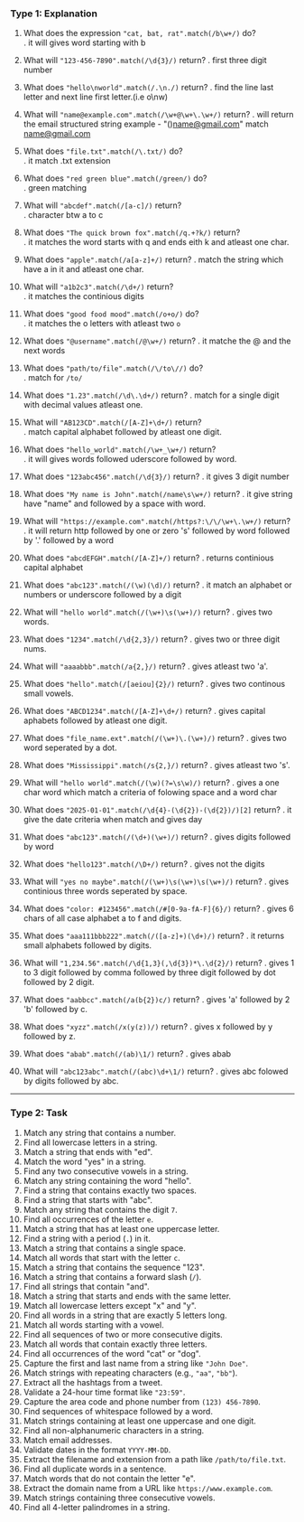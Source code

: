 ### **Type 1: Explanation**

1. What does the expression `"cat, bat, rat".match(/b\w+/)` do?  
   . it will gives word starting with b

2. What will `"123-456-7890".match(/\d{3}/)` return?
   . first three digit number

3. What does `"hello\nworld".match(/.\n./)` return?
   . find the line last letter and next line first letter.(i.e o\nw)

4. What will `"name@example.com".match(/\w+@\w+\.\w+/)` return?
   . will return the email structured string
   example - "()name@gmail.com" match name@gmail.com

5. What does `"file.txt".match(/\.txt/)` do?  
   . it match .txt extension

6. What does `"red green blue".match(/green/)` do?  
   . green matching

7. What will `"abcdef".match(/[a-c]/)` return?  
   . character btw a to c

8. What does `"The quick brown fox".match(/q.+?k/)` return?  
   . it matches the word starts with q and ends eith k and atleast one char.

9. What does `"apple".match(/a[a-z]+/)` return?
   . match the string which have a in it and atleast one char.

10. What will `"a1b2c3".match(/\d+/)` return?  
    . it matches the continious digits

11. What does `"good food mood".match(/o+o/)` do?  
    . it matches the o letters with atleast two `o`

12. What does `"@username".match(/@\w+/)` return?
    . it matche the @ and the next words

13. What does `"path/to/file".match(/\/to\//)` do?  
    . match for `/to/`

14. What does `"1.23".match(/\d\.\d+/)` return?
    . match for a single digit with decimal values atleast one.

15. What will `"AB123CD".match(/[A-Z]+\d+/)` return?  
    . match capital alphabet followed by atleast one digit.

16. What does `"hello_world".match(/\w+_\w+/)` return?  
    . it will gives words followed uderscore followed by word.

17. What does `"123abc456".match(/\d{3}/)` return?
    . it gives 3 digit number

18. What does `"My name is John".match(/name\s\w+/)` return?
    . it give string have "name" and followed by a space with word.

19. What will `"https://example.com".match(/https?:\/\/\w+\.\w+/)` return?
    . it will return http followed by one or zero 's' followed by word followed
    by '.' followed by a word

20. What does `"abcdEFGH".match(/[A-Z]+/)` return?
    . returns continious capital alphabet

21. What does `"abc123".match(/(\w)(\d)/)` return?
    . it match an alphabet or numbers or underscore followed by a digit

22. What will `"hello world".match(/(\w+)\s(\w+)/)` return?
    . gives two words.

23. What does `"1234".match(/\d{2,3}/)` return?
    . gives two or three digit nums.

24. What will `"aaaabbb".match(/a{2,}/)` return?
    . gives atleast two 'a'.

25. What does `"hello".match(/[aeiou]{2}/)` return?
    . gives two continous small vowels.

26. What does `"ABCD1234".match(/[A-Z]+\d+/)` return?
    . gives capital aphabets followed by atleast one digit.

27. What does `"file_name.ext".match(/(\w+)\.(\w+)/)` return?
    . gives two word seperated by a dot.

28. What does `"Mississippi".match(/s{2,}/)` return?
    . gives atleast two 's'.

29. What will `"hello world".match(/(\w)(?=\s\w)/)` return?
    . gives a one char word which match a criteria of folowing space and a word
    char

30. What does `"2025-01-01".match(/\d{4}-(\d{2})-(\d{2})/)[2]` return?
    . it give the date criteria when match and gives day

31. What does `"abc123".match(/(\d+)(\w+)/)` return?
    . gives digits followed by word

32. What does `"hello123".match(/\D+/)` return?
    . gives not the digits

33. What will `"yes no maybe".match(/(\w+)\s(\w+)\s(\w+)/)` return?
    . gives continious three words seperated by space.

34. What does `"color: #123456".match(/#[0-9a-fA-F]{6}/)` return?
    . gives 6 chars of all case alphabet a to f and digits.

35. What does `"aaa111bbb222".match(/([a-z]+)(\d+)/)` return?
    . it returns small alphabets followed by digits.
36. What will `"1,234.56".match(/\d{1,3}(,\d{3})*\.\d{2}/)` return?
    . gives 1 to 3 digit followed by comma followed by three digit followed by
    dot followed by 2 digit.
37. What does `"aabbcc".match(/a(b{2})c/)` return?
    . gives 'a' followed by 2 'b' followed by c.

38. What does `"xyzz".match(/x(y(z))/)` return?
    . gives x followed by y followed by z.

39. What does `"abab".match(/(ab)\1/)` return?
    . gives abab

40. What will `"abc123abc".match(/(abc)\d+\1/)` return?
    . gives abc folowed by digits followed by abc.

---

### **Type 2: Task**

1. Match any string that contains a number.
2. Find all lowercase letters in a string.
3. Match a string that ends with "ed".
4. Match the word "yes" in a string.
5. Find any two consecutive vowels in a string.
6. Match any string containing the word "hello".
7. Find a string that contains exactly two spaces.
8. Find a string that starts with "abc".
9. Match any string that contains the digit `7`.
10. Find all occurrences of the letter `e`.
11. Match a string that has at least one uppercase letter.
12. Find a string with a period (`.`) in it.
13. Match a string that contains a single space.
14. Match all words that start with the letter `c`.
15. Match a string that contains the sequence "123".
16. Match a string that contains a forward slash (`/`).
17. Find all strings that contain "and".
18. Match a string that starts and ends with the same letter.
19. Match all lowercase letters except "x" and "y".
20. Find all words in a string that are exactly 5 letters long.
21. Match all words starting with a vowel.
22. Find all sequences of two or more consecutive digits.
23. Match all words that contain exactly three letters.
24. Find all occurrences of the word "cat" or "dog".
25. Capture the first and last name from a string like `"John Doe"`.
26. Match strings with repeating characters (e.g., `"aa"`, `"bb"`).
27. Extract all the hashtags from a tweet.
28. Validate a 24-hour time format like `"23:59"`.
29. Capture the area code and phone number from `(123) 456-7890`.
30. Find sequences of whitespace followed by a word.
31. Match strings containing at least one uppercase and one digit.
32. Find all non-alphanumeric characters in a string.
33. Match email addresses.
34. Validate dates in the format `YYYY-MM-DD`.
35. Extract the filename and extension from a path like `/path/to/file.txt`.
36. Find all duplicate words in a sentence.
37. Match words that do not contain the letter "e".
38. Extract the domain name from a URL like `https://www.example.com`.
39. Match strings containing three consecutive vowels.
40. Find all 4-letter palindromes in a string.
